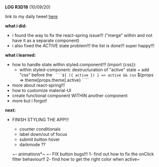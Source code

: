 **LOG R3D18** (10/09/20)

link to my daily tweet [here](https://twitter.com/Nightcoder2/status/1303957410529316865)


**what i did:**

- i found the way to fix the react-spring issue!!! ("merge" <Todo/> within <List/> and not have it as a separate component)
- i also fixed the ACTIVE state problem!!! the list is done!!! super happy!!!

**what i learned:**

- how to handle state within styled.component!!! (import {css}):
  - within styled-component: destructuration of "active" state + add "css" before the `
  ```${ ({ active }) } => active && css` ${props => theme[props.theme].active} ` ```
- more about react-spring!!!
- how to customize material-UI
- create functional component WITHIN another component
- more but i forgot!

**next:**
  
- FINISH STYLING THE APP!!! 
  - counter conditionals
  - label down/out of focus
  - submit button hover
  - darkmode ??

  ~- animations*~
   ~- FIX button bugs!!! 1- find out how to fix the onClick filter behaviour!! 2- find how to get the right color when active~


 
